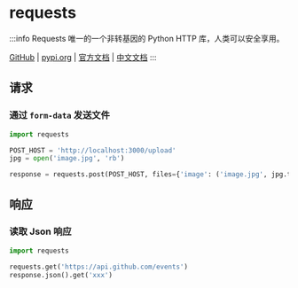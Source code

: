 # requests

:::info
Requests 唯一的一个非转基因的 Python HTTP 库，人类可以安全享用。

[GitHub](https://github.com/psf/requests)
| [pypi.org](https://pypi.org/project/requests/)
| [官方文档](https://requests.readthedocs.io/en/latest/)
| [中文文档](https://requests.readthedocs.io/projects/cn/zh_CN/latest/)
:::

## 请求

### 通过 `form-data` 发送文件

```python
import requests

POST_HOST = 'http://localhost:3000/upload'
jpg = open('image.jpg', 'rb')

response = requests.post(POST_HOST, files={'image': ('image.jpg', jpg.tobytes())})
```

## 响应

### 读取 Json 响应

```python
import requests

requests.get('https://api.github.com/events')
response.json().get('xxx')
```

